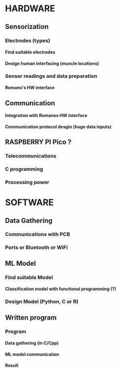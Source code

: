 # HARDWARE

## Sensorization
### Electrodes (types)
#### Find suitable electrodes
#### Design human interfacing (muscle locations)
### Sensor readings and data preparation
#### Romano's HW interface 

## Communication
#### Integration with Romanos HW interface
#### Communication protocol desgin (huge data inputs)

## RASPBERRY PI Pico ? 
### Telecommunications
### C programming
### Processing power

# SOFTWARE

## Data Gathering
### Communications with PCB
### Ports or Bluetooth or WiFi

## ML Model
### Find suitable Model 
#### Classification model with functional programming (?)
### Design Model (Python, C or R)

## Written program
### Program
#### Data gathering (in C/Cpp)
#### ML model communication
#### Result

